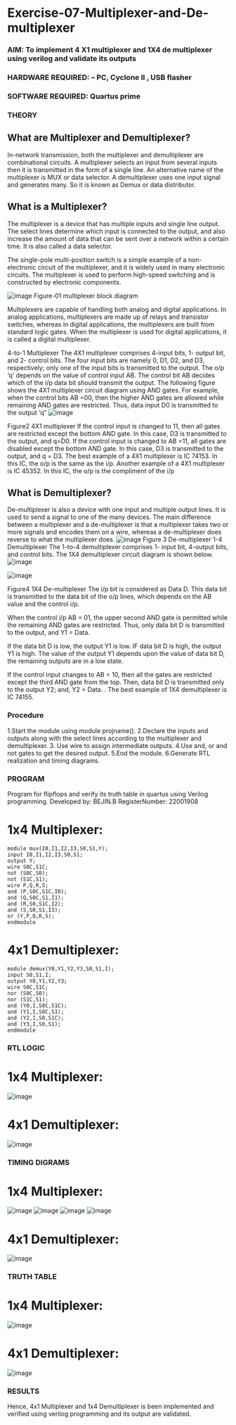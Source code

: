 # Exercise-07-Multiplexer-and-De-multiplexer
### AIM: To implement 4 X1 multiplexer and 1X4 de multiplexer using verilog and validate its outputs
### HARDWARE REQUIRED:  – PC, Cyclone II , USB flasher
### SOFTWARE REQUIRED:   Quartus prime
### THEORY 

## What are Multiplexer and Demultiplexer?
In-network transmission, both the multiplexer and demultiplexer are combinational circuits. A multiplexer selects an input from several inputs then it is transmitted in the form of a single line. An alternative name of the multiplexer is MUX or data selector. A demultiplexer uses one input signal and generates many. So it is known as Demux or data distributor.

## What is a Multiplexer?
The multiplexer is a device that has multiple inputs and single line output. The select lines determine which input is connected to the output, and also increase the amount of data that can be sent over a network within a certain time. It is also called a data selector.

The single-pole multi-position switch is a simple example of a non-electronic circuit of the multiplexer, and it is widely used in many electronic circuits. The multiplexer is used to perform high-speed switching and is constructed by electronic components.

![image](https://user-images.githubusercontent.com/36288975/170912485-73c395c7-23c0-4e78-a53d-a2f0d07d9662.png)
          Figure-01 multiplexer block diagram 

Multiplexers are capable of handling both analog and digital applications. In analog applications, multiplexers are made up of relays and transistor switches, whereas in digital applications, the multiplexers are built from standard logic gates. When the multiplexer is used for digital applications, it is called a digital multiplexer.

4-to-1 Multiplexer
The 4X1 multiplexer comprises 4-input bits, 1- output bit, and 2- control bits. The four input bits are namely 0, D1, D2, and D3, respectively; only one of the input bits is transmitted to the output. The o/p ‘q’ depends on the value of control input AB. The control bit AB decides which of the i/p data bit should transmit the output. The following figure shows the 4X1 multiplexer circuit diagram using AND gates. For example, when the control bits AB =00, then the higher AND gates are allowed while remaining AND gates are restricted. Thus, data input D0 is transmitted to the output ‘q”
![image](https://user-images.githubusercontent.com/36288975/170912568-3598c60a-5035-41f3-b0c4-ccedba13aca5.png)


Figure2 4X1 multiplexer 
If the control input is changed to 11, then all gates are restricted except the bottom AND gate. In this case, D3 is transmitted to the output, and q=D0. If the control input is changed to AB =11, all gates are disabled except the bottom AND gate. In this case, D3 is transmitted to the output, and q = D3. The best example of a 4X1 multiplexer is IC 74153. In this IC, the o/p is the same as the i/p. Another example of a 4X1 multiplexer is IC 45352. In this IC, the o/p is the compliment of the i/p


## What is Demultiplexer?
De-multiplexer is also a device with one input and multiple output lines. It is used to send a signal to one of the many devices. The main difference between a multiplexer and a de-multiplexer is that a multiplexer takes two or more signals and encodes them on a wire, whereas a de-multiplexer does reverse to what the multiplexer does.
![image](https://user-images.githubusercontent.com/36288975/170912606-a30e4b74-1726-4430-b245-2c3c3d9c232d.png)
Figure 3 De-multiplexer 
1-4 Demultiplexer
The 1-to-4 demultiplexer comprises 1- input bit, 4-output bits, and control bits. The 1X4 demultiplexer circuit diagram is shown below.![image](https://user-images.githubusercontent.com/36288975/170912683-00fb746a-1d45-4023-91d1-3a70b841073c.png)

![image](https://user-images.githubusercontent.com/36288975/170912741-7cbd52af-7e0d-4be3-b5c6-6fb9c4eca7c9.png)

Figure4 1X4 De-multiplexer 
The i/p bit is considered as Data D. This data bit is transmitted to the data bit of the o/p lines, which depends on the AB value and the control i/p.

When the control i/p AB = 01, the upper second AND gate is permitted while the remaining AND gates are restricted. Thus, only data bit D is transmitted to the output, and Y1 = Data.

If the data bit D is low, the output Y1 is low. IF data bit D is high, the output Y1 is high. The value of the output Y1 depends upon the value of data bit D, the remaining outputs are in a low state.

If the control input changes to AB = 10, then all the gates are restricted except the third AND gate from the top. Then, data bit D is transmitted only to the output Y2; and, Y2 = Data. . The best example of 1X4 demultiplexer is IC 74155.

 
 
### Procedure
1.Start the module using module projname().
2.Declare the inputs and outputs along with the select lines according to the multiplexer and demultiplexer. 3. Use wire to assign intermediate outputs.
4.Use and, or and not gates to get the desired output.
5.End the module.
6.Generate RTL realization and timing diagrams.

### PROGRAM 

Program for flipflops  and verify its truth table in quartus using Verilog programming.
Developed by: BEJIN.B
RegisterNumber: 22001908
# 1x4 Multiplexer:
```
module mux(I0,I1,I2,I3,S0,S1,Y); 
input I0,I1,I2,I3,S0,S1;
output Y;
wire S0C,S1C;
not (S0C,S0); 
not (S1C,S1);
wire P,Q,R,S;
and (P,S0C,S1C,I0);
and (Q,S0C,S1,I1); 
and (R,S0,S1C,I2); 
and (S,S0,S1,I3); 
or (Y,P,Q,R,S);
endmodule
```
# 4x1 Demultiplexer:
```
module demux(Y0,Y1,Y2,Y3,S0,S1,I);
input S0,S1,I;
output Y0,Y1,Y2,Y3;
wire S0C,S1C; 
nor (S0C,S0);
nor (S1C,S1);
and (Y0,I,S0C,S1C);
and (Y1,I,S0C,S1); 
and (Y2,I,S0,S1C); 
and (Y3,I,S0,S1); 
endmodule
```



### RTL LOGIC  
# 1x4 Multiplexer:
![image](https://user-images.githubusercontent.com/118367518/214304198-74dd1955-9aee-47ad-87e4-6f3179688d6e.png)
# 4x1 Demultiplexer:
![image](https://user-images.githubusercontent.com/118367518/214304335-413cbdbc-1a3b-4a8b-8b24-84c93e8b418d.png)


### TIMING DIGRAMS  
# 1x4 Multiplexer:
![image](https://user-images.githubusercontent.com/118367518/214304435-93c5c41f-414c-46e5-95eb-b90bdbc04c93.png)
![image](https://user-images.githubusercontent.com/118367518/214304562-2c00d01a-37b9-4295-9d18-bc5ebc1584a9.png)
![image](https://user-images.githubusercontent.com/118367518/214304679-3989b633-a450-466a-8816-acf48212b1d9.png)
![image](https://user-images.githubusercontent.com/118367518/214304927-55e34ff7-6a4a-4f1b-a24b-96b3456e8a24.png)

# 4x1 Demultiplexer:

![image](https://user-images.githubusercontent.com/118367518/214305010-cac0c7ce-70b2-4859-be2c-162c39b8d2b5.png)




### TRUTH TABLE 
# 1x4 Multiplexer:
![image](https://user-images.githubusercontent.com/118367518/214305144-021760e1-5d52-4e79-bcbf-ff976df8dc01.png)

# 4x1 Demultiplexer:
![image](https://user-images.githubusercontent.com/118367518/214305266-1eb9dba9-3c2e-4456-9325-58dc9069df5e.png)




### RESULTS 
Hence, 4x1 Multiplexer and 1x4 Demultiplexer is been implemented and verified using verilog programming and its output are validated.
